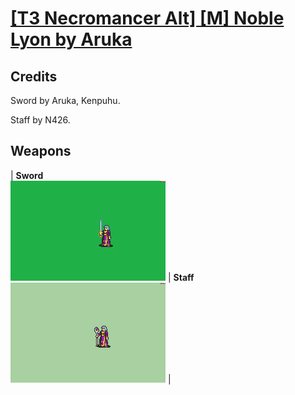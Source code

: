 # [\[T3 Necromancer Alt\] \[M\] Noble Lyon by Aruka](./)
## Credits

Sword by Aruka, Kenpuhu. 

Staff by N426.

## Weapons

| <b>Sword</b><br/><img alt="Sword animation" src="./1.%20Sword/Sword.gif"/> | <b>Staff</b><br/><img alt="Staff animation" src="./7.%20Staff/Staff.gif"/> |

